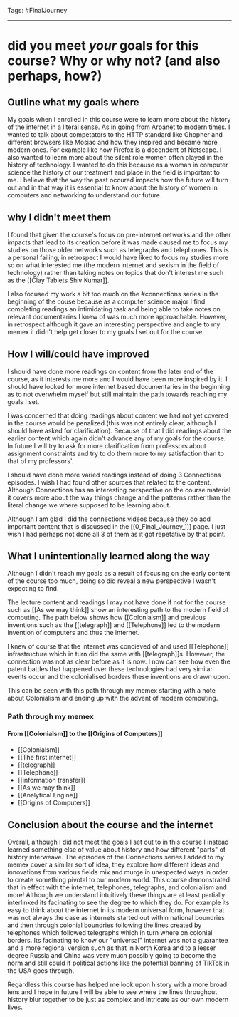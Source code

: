 Tags: #FinalJourney 

---
# **did you meet _your_ goals for this course? Why or why not? (and also perhaps, how?)**
## Outline what my goals where
My goals when I enrolled in this course were to learn more about the history of the internet in a literal sense. As in going from Arpanet to modern times. I wanted to talk about competators to the HTTP standard like Ghopher and different browsers like Mosiac and how they inspired and became more modern ones. For example like how Firefox is a decendent of Netscape. I also wanted to learn more about the silent role women often played in the history of technology. I wanted to do this because as a woman in computer science the history of our treatment and place in the field is important to me. I believe that the way the past occured impacts how the future will turn out and in that way it is essential to know about the history of women in computers and networking to understand our future.
## why I didn't meet them
I found that given the course's focus on pre-internet networks and the other impacts that lead to its creation before it was made caused me to focus my studies on those older networks such as telegraphs and telephones. This is a personal failing, in retrospect I would have liked to focus my studies more so on what interested me (the modern internet and sexism in the field of technology) rather than taking notes on topics that don't interest me such as the [[Clay Tablets Shiv Kumar]]. 

I also focused my work a bit too much on the #connections series in the beginning of the couse because as a computer science major I find completing readings an intimidating task and being able to take notes on relevant documentaries I knew of was much more approachable. However, in retrospect although it gave an interesting perspective and angle to my memex it didn't help get closer to my goals I set out for the course. 
## How I will/could have improved
I should have done more readings on content from the later end of the course, as it interests me more and I would have been more inspired by it. I should have looked for more internet based documentaries in the beginning as to not overwhelm myself but still maintain the path towards reaching my goals I set. 

I was concerned that doing readings about content we had not yet covered in the course would be penalized (this was not entirely clear, although I should have asked for clarification). Because of that I did readings about the earlier content which again didn't advance any of my goals for the course. In future I will try to ask for more clarification from professors about assignment constraints and try to do them more to my satisfaction than to that of my professors'.

I should have done more varied readings instead of doing 3 Connections episodes. I wish I had found other sources that related to the content. Although Connections has an interesting perspective on the course material it covers more about the way things change and the patterns rather than the literal change we where supposed to be learning about. 

Although I am glad I did the connections videos because they do add important content that is discussed in the [[0_Final_Journey_1]] page. I just wish I had perhaps not done all 3 of them as it got repetative by that point. 
## What I unintentionally learned along the way
Although I didn't reach my goals as a result of focusing on the early content of the course too much, doing so did reveal a new perspective I wasn't expecting to find. 

The lecture content and readings I may not have done if not for the course such as [[As we may think]] show an interesting path to the modern field of computing. The path below shows how [[Colonialsm]] and previous inventions such as the [[telegraph]] and [[Telephone]] led to the modern invention of computers and thus the internet.

I knew of course that the internet was concieved of and used [[Telephone]] infrastructure which in turn did the same with [[telegraph]]s. However, the connection was not as clear before as it is now. I now can see how even the patent battles that happened over these technologies had very similar events occur and the colonialised borders these inventions are drawn upon. 

This can be seen with this path through my memex starting with a note about Colonialism and ending up with the advent of modern computing. 
### Path through my memex
#### From [[Colonialsm]] to the [[Origins of Computers]]
- [[Colonialsm]]
- [[The first internet]]
- [[telegraph]]
- [[Telephone]]
- [[information transfer]]
- [[As we may think]]
- [[Analytical Engine]]
- [[Origins of Computers]]
## Conclusion about the course and the internet
Overall, although I did not meet the goals I set out to in this course I instead learned something else of value about history and how different "parts" of history interweave. The episodes of the Connections series I added to my memex cover a similar sort of idea, they explore how different ideas and innovations from various fields mix and murge in unexpected ways in order to create something pivotal to our modern world. This course demonstrated that in effect with the internet, telephones, telegraphs, and colonialism and more! Although we understand intuitively these things are at least partially interlinked its facinating to see the degree to which they do. For example its easy to think about the internet in its modern universal form, however that was not always the case as internets started out within national boundries and then through colonial boundries following the lines created by telephones which followed telegraphs which in turn where on colonial borders. Its facinating to know our "universal" internet was not a guarantee and a more regional version such as that in North Korea and to a lesser degree Russia and China was very much possibly going to become the norm and still could if political actions like the potential banning of TikTok in the USA goes through. 

Regardless this course has helped me look upon history with a more broad lens and I hope in future I will be able to see where the lines throughout history blur together to be just as complex and intricate as our own modern lives. 